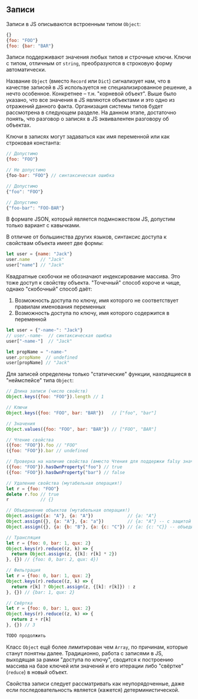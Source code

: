 ## Записи

Записи в JS описываются встроенным типом `Object`:

```js
{}
{foo: "FOO"}
{foo: {bar: "BAR"}
```

Записи поддерживают значения любых типов и строчные ключи.
Ключи с типом, отличным от `string`, преобразуются в строковую форму автоматически.

Название `Object` (вместо `Record` или `Dict`) сигнализует нам, что в качестве записей в JS
используется не специализированное решение, а нечто особенное. Конкретнее – т.н. "корневой объект".
Выше было указано, что все значения в JS являются объектами и это одно из отражений данного факта.
Организация системы типов будет рассмотрена в следующем разделе. На данном этапе, достаточно понять,
что разговор о записях в JS эквивалентен разговору об объектах.

Ключи в записях могут задаваться как имя переменной или как строковая константа:

```js
// Допустимо
{foo: "FOO"}

// Не допустимо
{foo-bar: "FOO"} // синтаксическая ошибка

// Допустимо
{"foo": "FOO"}

// Допустимо
{"foo-bar": "FOO-BAR"}
```

В формате JSON, который является подмножеством JS, допустим только вариант с кавычками.

В отличие от большинства других языков, синтаксис доступа к свойствам объекта имеет две формы:

```js
let user = {name: "Jack"}
user.name    // "Jack"
user["name"] // "Jack"
```

Квадратные скобочки не обозначают индексирование массива. Это тоже доступ к свойству объекта.
"Точечный" способ короче и чище, однако "скобочный" способ даёт:

1. Возможность доступа по ключу, имя которого не соответствует правилам именования переменных
2. Возможность доступа по ключу, имя которого содержится в переменной

```js
let user = {"-name-": "Jack"}
// user.-name-  // синтаксическая ошибка
user["-name-"]  // "Jack"

let propName = "-name-"
user.propName  // undefined
user[propName] // "Jack"
```

Для записей определены только "статические" функции, находящиеся в "неймспейсе" типа `Object`:

```js
// Длина записи (число свойств)
Object.keys({foo: "FOO"}).length // 1

// Ключи
Object.keys({foo: "FOO", bar: "BAR"})   // ["foo", "bar"]

// Значения
Object.values({foo: "FOO", bar: "BAR"}) // ["FOO", "BAR"]

// Чтение свойства
({foo: "FOO"}).foo // "FOO"
({foo: "FOO"}).bar // undefined

// Проверка на наличие свойства (вместо Чтения для поддержки falsy значений)
({foo: "FOO"}).hasOwnProperty("foo") // true
({foo: "FOO"}).hasOwnProperty("bar") // false

// Удаление свойства (мутабельная операция!)
let r = {foo: "FOO"}
delete r.foo // true
r            // {}

// Объединение объектов (мутабельная операция!)
Object.assign({a: "A"}, {a: "A"})             // {a: "A"}
Object.assign({}, {a: "A"}, {a: "a"})         // {a: "A"} -- с защитой оригинального объекта от мутации
Object.assign({}, {a: {b: "B"}, {a: {c: "C"}) // {a: {c: "C}} -- объединение работает по shallow принципу

// Трансляция
let r = {foo: 0, bar: 1, qux: 2}
Object.keys(r).reduce((z, k) => {
  return Object.assign(z, {[k]: r[k] * 2})
}, {}) // {foo: 0, bar: 2, qux: 4})

// Фильтрация
let r = {foo: 0, bar: 1, qux: 2}
Object.keys(r).reduce((z, k) => {
  return r[k] ? Object.assign(z, {[k]: r[k]}) : z
}, {}) // {bar: 1, qux: 2}

// Свёртка
let r = {foo: 0, bar: 1, qux: 2}
Object.keys(r).reduce((z, k) => {
  return z + r[k]
}, {}) // 3

TODO продолжить
```

Класс `Object` ещё более лимитирован чем `Array`, по причинам, которые станут понятны далее.
Традиционно, работа с записями в JS, выходящая за рамки "доступа по ключу",
сводится к построению массива на базе ключей или значений и его итерации либо "свёртке" (`reduce`) в новый объект.

Свойства записи следует рассматривать как неупорядоченные, даже если последовательность является (кажется) детерминистической.
